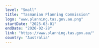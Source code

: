 ```yaml
---
level: "Small"
title: "Tasmanian Planning Commission"
logo: "www.planning.tas.gov.au.png"
startDate: "2025-03-01"
endDate: "2026-02-28"
link: "https://www.planning.tas.gov.au/"
country: "Australia"
---
```

